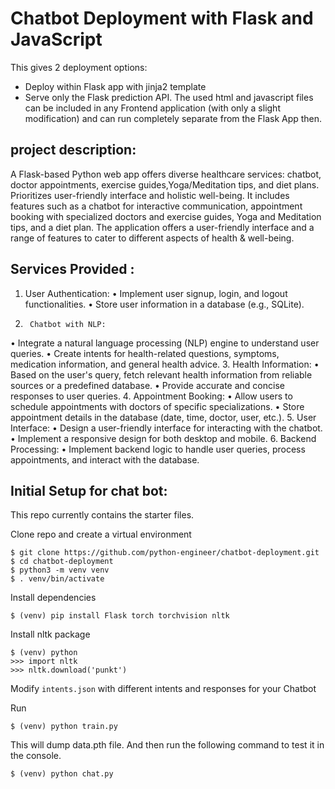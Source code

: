 # Chatbot Deployment with Flask and JavaScript



This gives 2 deployment options:
- Deploy within Flask app with jinja2 template
- Serve only the Flask prediction API. The used html and javascript files can be included in any Frontend application (with only a slight modification) and can run completely separate from the Flask App then.

## project description: 

A Flask-based Python web app offers diverse healthcare services: chatbot, doctor appointments, exercise guides,Yoga/Meditation tips, and diet plans. Prioritizes user-friendly interface and holistic well-being.
It includes features such as a chatbot for interactive communication, appointment booking with specialized doctors and exercise guides, Yoga and Meditation tips, and a diet plan.
The application offers a user-friendly interface and a range of features to cater to different aspects of health & well-being.

## Services Provided :
1. User Authentication:
•	Implement user signup, login, and logout functionalities.
•	Store user information in a database (e.g., SQLite).
2.	    Chatbot with NLP:
•	Integrate a natural language processing (NLP) engine to understand user queries.
•	Create intents for health-related questions, symptoms, medication information, and general health advice.
3.	     Health Information:
•	Based on the user's query, fetch relevant health information from reliable sources or a predefined database.
•	Provide accurate and concise responses to user queries.
4.	  Appointment Booking:
•	Allow users to schedule appointments with doctors of specific specializations.
•	Store appointment details in the database (date, time, doctor, user, etc.).
5.	  User Interface:
•	Design a user-friendly interface for interacting with the chatbot.
•	Implement a responsive design for both desktop and mobile.
6.	  Backend Processing:
•	Implement backend logic to handle user queries, process appointments, and interact with the database.



## Initial Setup for chat bot:
This repo currently contains the starter files.

Clone repo and create a virtual environment
```
$ git clone https://github.com/python-engineer/chatbot-deployment.git
$ cd chatbot-deployment
$ python3 -m venv venv
$ . venv/bin/activate
```
Install dependencies
```
$ (venv) pip install Flask torch torchvision nltk
```
Install nltk package
```
$ (venv) python
>>> import nltk
>>> nltk.download('punkt')
```
Modify `intents.json` with different intents and responses for your Chatbot

Run
```
$ (venv) python train.py
```
This will dump data.pth file. And then run
the following command to test it in the console.
```
$ (venv) python chat.py
```

